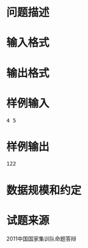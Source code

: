 

# 问题描述



# 输入格式



# 输出格式



# 样例输入


<pre>4 5
</pre>

# 样例输出


<pre>122
</pre>

# 数据规模和约定



# 试题来源


<p>
2011中国国家集训队命题答辩
</p>

